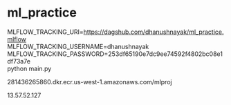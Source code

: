 # ml_practice



MLFLOW_TRACKING_URI=https://dagshub.com/dhanushnayak/ml_practice.mlflow \
MLFLOW_TRACKING_USERNAME=dhanushnayak \
MLFLOW_TRACKING_PASSWORD=253df65190e7dc9ee74592f4802bc08e1df73a7e \
python main.py


281436265860.dkr.ecr.us-west-1.amazonaws.com/mlproj

13.57.52.127